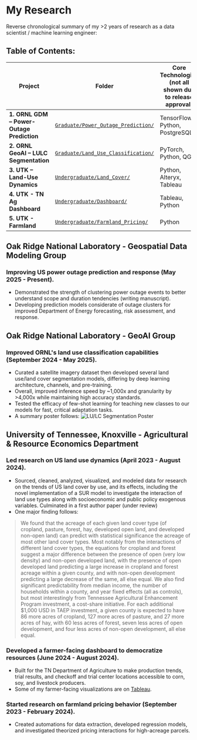 # My Research
Reverse chronological summary of my >2 years of research as a data scientist / machine learning engineer:

## Table of Contents:
| Project | Folder | Core Technologies (not all shown due to release approval) |
|---------|-------------------|------------------|
| **1. ORNL GDM – Power-Outage Prediction** | [`Graduate/Power_Outage_Prediction/`](Graduate/Power_Outage_Prediction/) | TensorFlow, Python, PostgreSQL |
| **2. ORNL GeoAI – LULC Segmentation** | [`Graduate/Land_Use_Classification/`](Graduate/Land_Use_Classification/) | PyTorch, Python, QGIS |
| **3. UTK – Land-Use Dynamics** | [`Undergraduate/Land_Cover/`](Undergraduate/Land_Cover/) | Python, Alteryx, Tableau |
| **4. UTK - TN Ag Dashboard** | [`Undergraduate/Dashboard/`](Undergraduate/Dashboard/) | Tableau, Python |
| **5. UTK - Farmland** | [`Undergraduate/Farmland_Pricing/`](Undergraduate/Farmland_Pricing/) | Python |

## Oak Ridge National Laboratory - Geospatial Data Modeling Group

### Improving US power outage prediction and response (May 2025 - Present).
- Demonstrated the strength of clustering power outage events to better understand scope and duration tendencies (writing manuscript).
- Developing prediction models considerate of outage clusters for improved Department of Energy forecasting, risk assessment, and response.
  
## Oak Ridge National Laboratory - GeoAI Group

### Improved ORNL's land use classification capabilities (September 2024 - May 2025).
- Curated a satellite imagery dataset then developed several land use/land cover segmentation models, differing by deep learning architecture, channels, and pre-training.
- Overall, improved inference speed by ~1,000x and granularity by >4,000x while maintaining high accuracy standards.
- Tested the efficacy of few-shot learning for teaching new classes to our models for fast, critical adaptation tasks.
- A summary poster follows: ![LU/LC Segmentation Poster](Graduate/Land_Use_Classification/Poster.png)

## University of Tennessee, Knoxville - Agricultural & Resource Economics Department

### Led research on US land use dynamics (April 2023 - August 2024).
- Sourced, cleaned, analyzed, visualized, and modeled data for research on the trends of US land cover by use, and its effects, including the novel implementation of a SUR model to investigate the interaction of land use types along with socioeconomic and public policy exogenous variables. Culminated in a first author paper (under review)
- One major finding follows:
> We found that the acreage of each given land cover type (of cropland, pasture, forest, hay, developed open land, and developed non-open land) can predict with statistical significance the acreage of most other land cover types. Most notably from the interactions of different land cover types, the equations for cropland and forest suggest a major difference between the presence of open (very low density) and non-open developed land, with the presence of open developed land predicting a large increase in cropland and forest acreage within a given county, and with non-open development predicting a large decrease of the same, all else equal. We also find significant predictability from median income, the number of households within a county, and year fixed effects (all as controls), but most interestingly from Tennessee Agricultural Enhancement Program investment, a cost-share initiative. For each additional $1,000 USD in TAEP investment, a given county is expected to have 86 more acres of cropland, 127 more acres of pasture, and 27 more acres of hay, with 60 less acres of forest, seven less acres of open development, and four less acres of non-open development, all else equal.

### Developed a farmer-facing dashboard to democratize resources (June 2024 - August 2024).
- Built for the TN Department of Agriculture to make production trends, trial results, and checkoff and trial center locations accessible to corn, soy, and livestock producers.
- Some of my farmer-facing visualizations are on [Tableau](https://public.tableau.com/app/profile/benjamin.koob/vizzes).

### Started research on farmland pricing behavior (September 2023 - February 2024).
- Created automations for data extraction, developed regression models, and investigated theorized pricing interactions for high-acreage parcels.

